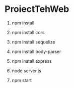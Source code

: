 # ProiectTehWeb
1. npm install
2. npm install cors
3. npm install sequelize
4. npm install body-parser
5. npm install express

6. node server.js
7. npm start
